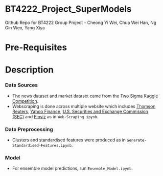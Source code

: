 # BT4222_Project_SuperModels
Github Repo for BT4222 Group Project - Cheong Yi Wei, Chua Wei Han, Ng Gin Wen, Yang Xiya

# Pre-Requisites

# Description
### Data Sources
- The news dataset and market dataset came from the [Two Sigma Kaggle Competition](https://www.kaggle.com/c/two-sigma-financial-news).
- Webscraping is done across multiple website which includes [Thomson Reuters](https://www.reuters.com/), [Yahoo Finance](https://sg.finance.yahoo.com/), [U.S. Securities and Exchange Commission (SEC)](https://www.sec.gov/edgar/searchedgar/companysearch.html) and [Finviz](https://finviz.com/) as in ```Web-Scraping.ipynb```.
### Data Preprocessing
- Clusters and standardised features were produced as in ```Generate-Standardised-Features.ipynb```.
### Model
- For ensemble model predictions, run ```Ensemble_Model.ipynb```.
